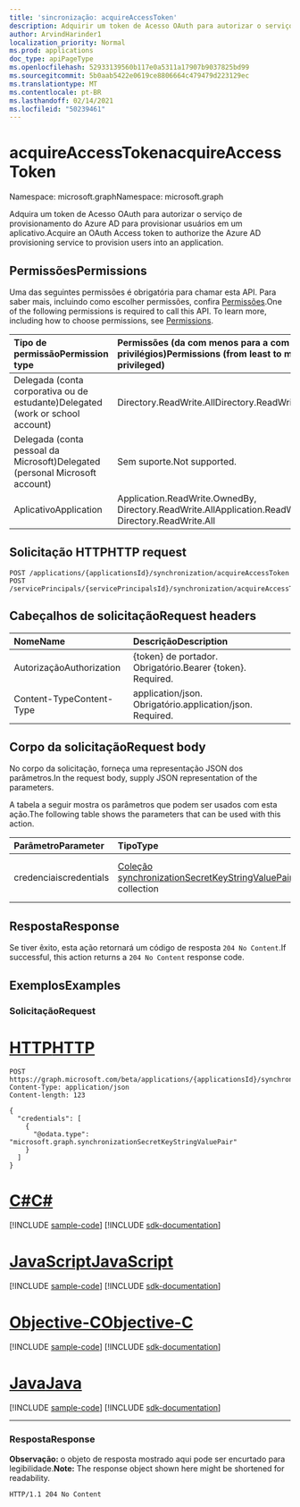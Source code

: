 ```yaml
---
title: 'sincronização: acquireAccessToken'
description: Adquirir um token de Acesso OAuth para autorizar o serviço de provisionamento do Azure AD para provisionar usuários em um aplicativo
author: ArvindHarinder1
localization_priority: Normal
ms.prod: applications
doc_type: apiPageType
ms.openlocfilehash: 52933139560b117e0a5311a17907b9037825bd99
ms.sourcegitcommit: 5b0aab5422e0619ce8806664c479479d223129ec
ms.translationtype: MT
ms.contentlocale: pt-BR
ms.lasthandoff: 02/14/2021
ms.locfileid: "50239461"
---
```

# <a name="acquireaccesstoken"></a><span data-ttu-id="ab6bd-103">acquireAccessToken</span><span class="sxs-lookup"><span data-stu-id="ab6bd-103">acquireAccessToken</span></span>
<span data-ttu-id="ab6bd-104">Namespace: microsoft.graph</span><span class="sxs-lookup"><span data-stu-id="ab6bd-104">Namespace: microsoft.graph</span></span>

<span data-ttu-id="ab6bd-105">Adquira um token de Acesso OAuth para autorizar o serviço de provisionamento do Azure AD para provisionar usuários em um aplicativo.</span><span class="sxs-lookup"><span data-stu-id="ab6bd-105">Acquire an OAuth Access token to authorize the Azure AD provisioning service to provision users into an application.</span></span>

## <a name="permissions"></a><span data-ttu-id="ab6bd-106">Permissões</span><span class="sxs-lookup"><span data-stu-id="ab6bd-106">Permissions</span></span>
<span data-ttu-id="ab6bd-p101">Uma das seguintes permissões é obrigatória para chamar esta API. Para saber mais, incluindo como escolher permissões, confira [Permissões](/graph/permissions-reference).</span><span class="sxs-lookup"><span data-stu-id="ab6bd-p101">One of the following permissions is required to call this API. To learn more, including how to choose permissions, see [Permissions](/graph/permissions-reference).</span></span>

|<span data-ttu-id="ab6bd-109">Tipo de permissão</span><span class="sxs-lookup"><span data-stu-id="ab6bd-109">Permission type</span></span>|<span data-ttu-id="ab6bd-110">Permissões (da com menos para a com mais privilégios)</span><span class="sxs-lookup"><span data-stu-id="ab6bd-110">Permissions (from least to most privileged)</span></span>|
|:---|:---|
|<span data-ttu-id="ab6bd-111">Delegada (conta corporativa ou de estudante)</span><span class="sxs-lookup"><span data-stu-id="ab6bd-111">Delegated (work or school account)</span></span>|<span data-ttu-id="ab6bd-112">Directory.ReadWrite.All</span><span class="sxs-lookup"><span data-stu-id="ab6bd-112">Directory.ReadWrite.All</span></span>|
|<span data-ttu-id="ab6bd-113">Delegada (conta pessoal da Microsoft)</span><span class="sxs-lookup"><span data-stu-id="ab6bd-113">Delegated (personal Microsoft account)</span></span>|<span data-ttu-id="ab6bd-114">Sem suporte.</span><span class="sxs-lookup"><span data-stu-id="ab6bd-114">Not supported.</span></span>|
|<span data-ttu-id="ab6bd-115">Aplicativo</span><span class="sxs-lookup"><span data-stu-id="ab6bd-115">Application</span></span>|<span data-ttu-id="ab6bd-116">Application.ReadWrite.OwnedBy, Directory.ReadWrite.All</span><span class="sxs-lookup"><span data-stu-id="ab6bd-116">Application.ReadWrite.OwnedBy, Directory.ReadWrite.All</span></span>|

## <a name="http-request"></a><span data-ttu-id="ab6bd-117">Solicitação HTTP</span><span class="sxs-lookup"><span data-stu-id="ab6bd-117">HTTP request</span></span>

<!-- {
  "blockType": "ignored"
}
-->
``` http
POST /applications/{applicationsId}/synchronization/acquireAccessToken
POST /servicePrincipals/{servicePrincipalsId}/synchronization/acquireAccessToken
```

## <a name="request-headers"></a><span data-ttu-id="ab6bd-118">Cabeçalhos de solicitação</span><span class="sxs-lookup"><span data-stu-id="ab6bd-118">Request headers</span></span>
|<span data-ttu-id="ab6bd-119">Nome</span><span class="sxs-lookup"><span data-stu-id="ab6bd-119">Name</span></span>|<span data-ttu-id="ab6bd-120">Descrição</span><span class="sxs-lookup"><span data-stu-id="ab6bd-120">Description</span></span>|
|:---|:---|
|<span data-ttu-id="ab6bd-121">Autorização</span><span class="sxs-lookup"><span data-stu-id="ab6bd-121">Authorization</span></span>|<span data-ttu-id="ab6bd-p102">{token} de portador. Obrigatório.</span><span class="sxs-lookup"><span data-stu-id="ab6bd-p102">Bearer {token}. Required.</span></span>|
|<span data-ttu-id="ab6bd-124">Content-Type</span><span class="sxs-lookup"><span data-stu-id="ab6bd-124">Content-Type</span></span>|<span data-ttu-id="ab6bd-p103">application/json. Obrigatório.</span><span class="sxs-lookup"><span data-stu-id="ab6bd-p103">application/json. Required.</span></span>|

## <a name="request-body"></a><span data-ttu-id="ab6bd-127">Corpo da solicitação</span><span class="sxs-lookup"><span data-stu-id="ab6bd-127">Request body</span></span>
<span data-ttu-id="ab6bd-128">No corpo da solicitação, forneça uma representação JSON dos parâmetros.</span><span class="sxs-lookup"><span data-stu-id="ab6bd-128">In the request body, supply JSON representation of the parameters.</span></span>

<span data-ttu-id="ab6bd-129">A tabela a seguir mostra os parâmetros que podem ser usados com esta ação.</span><span class="sxs-lookup"><span data-stu-id="ab6bd-129">The following table shows the parameters that can be used with this action.</span></span>

|<span data-ttu-id="ab6bd-130">Parâmetro</span><span class="sxs-lookup"><span data-stu-id="ab6bd-130">Parameter</span></span>|<span data-ttu-id="ab6bd-131">Tipo</span><span class="sxs-lookup"><span data-stu-id="ab6bd-131">Type</span></span>|<span data-ttu-id="ab6bd-132">Descrição</span><span class="sxs-lookup"><span data-stu-id="ab6bd-132">Description</span></span>|
|:---|:---|:---|
|<span data-ttu-id="ab6bd-133">credenciais</span><span class="sxs-lookup"><span data-stu-id="ab6bd-133">credentials</span></span>|<span data-ttu-id="ab6bd-134">[Coleção synchronizationSecretKeyStringValuePair](../resources/synchronization-secretkeystringvaluepair.md)</span><span class="sxs-lookup"><span data-stu-id="ab6bd-134">[synchronizationSecretKeyStringValuePair](../resources/synchronization-secretkeystringvaluepair.md) collection</span></span>|<span data-ttu-id="ab6bd-135">Representa um valor secreto único.</span><span class="sxs-lookup"><span data-stu-id="ab6bd-135">Represents a single secret value.</span></span>|



## <a name="response"></a><span data-ttu-id="ab6bd-136">Resposta</span><span class="sxs-lookup"><span data-stu-id="ab6bd-136">Response</span></span>

<span data-ttu-id="ab6bd-137">Se tiver êxito, esta ação retornará um código de resposta `204 No Content`.</span><span class="sxs-lookup"><span data-stu-id="ab6bd-137">If successful, this action returns a `204 No Content` response code.</span></span>

## <a name="examples"></a><span data-ttu-id="ab6bd-138">Exemplos</span><span class="sxs-lookup"><span data-stu-id="ab6bd-138">Examples</span></span>

### <a name="request"></a><span data-ttu-id="ab6bd-139">Solicitação</span><span class="sxs-lookup"><span data-stu-id="ab6bd-139">Request</span></span>

# <a name="http"></a>[<span data-ttu-id="ab6bd-140">HTTP</span><span class="sxs-lookup"><span data-stu-id="ab6bd-140">HTTP</span></span>](#tab/http)
<!-- {
  "blockType": "request",
  "name": "synchronization_acquireaccesstoken"
}
-->
``` http
POST https://graph.microsoft.com/beta/applications/{applicationsId}/synchronization/acquireAccessToken
Content-Type: application/json
Content-length: 123

{
  "credentials": [
    {
      "@odata.type": "microsoft.graph.synchronizationSecretKeyStringValuePair"
    }
  ]
}
```
# <a name="c"></a>[<span data-ttu-id="ab6bd-141">C#</span><span class="sxs-lookup"><span data-stu-id="ab6bd-141">C#</span></span>](#tab/csharp)
[!INCLUDE [sample-code](../includes/snippets/csharp/synchronization-acquireaccesstoken-csharp-snippets.md)]
[!INCLUDE [sdk-documentation](../includes/snippets/snippets-sdk-documentation-link.md)]

# <a name="javascript"></a>[<span data-ttu-id="ab6bd-142">JavaScript</span><span class="sxs-lookup"><span data-stu-id="ab6bd-142">JavaScript</span></span>](#tab/javascript)
[!INCLUDE [sample-code](../includes/snippets/javascript/synchronization-acquireaccesstoken-javascript-snippets.md)]
[!INCLUDE [sdk-documentation](../includes/snippets/snippets-sdk-documentation-link.md)]

# <a name="objective-c"></a>[<span data-ttu-id="ab6bd-143">Objective-C</span><span class="sxs-lookup"><span data-stu-id="ab6bd-143">Objective-C</span></span>](#tab/objc)
[!INCLUDE [sample-code](../includes/snippets/objc/synchronization-acquireaccesstoken-objc-snippets.md)]
[!INCLUDE [sdk-documentation](../includes/snippets/snippets-sdk-documentation-link.md)]

# <a name="java"></a>[<span data-ttu-id="ab6bd-144">Java</span><span class="sxs-lookup"><span data-stu-id="ab6bd-144">Java</span></span>](#tab/java)
[!INCLUDE [sample-code](../includes/snippets/java/synchronization-acquireaccesstoken-java-snippets.md)]
[!INCLUDE [sdk-documentation](../includes/snippets/snippets-sdk-documentation-link.md)]

---



### <a name="response"></a><span data-ttu-id="ab6bd-145">Resposta</span><span class="sxs-lookup"><span data-stu-id="ab6bd-145">Response</span></span>
<span data-ttu-id="ab6bd-146">**Observação:** o objeto de resposta mostrado aqui pode ser encurtado para legibilidade.</span><span class="sxs-lookup"><span data-stu-id="ab6bd-146">**Note:** The response object shown here might be shortened for readability.</span></span>
<!-- {
  "blockType": "response",
  "truncated": true
}
-->
``` http
HTTP/1.1 204 No Content
```


